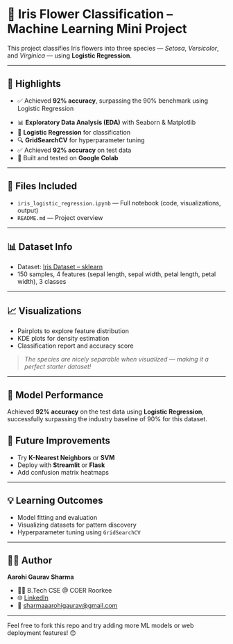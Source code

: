 # 🌸 Iris Flower Classification – Machine Learning Mini Project

This project classifies Iris flowers into three species — *Setosa*, *Versicolor*, and *Virginica* — using **Logistic Regression**.

---

## 📌 Highlights
+ ✅ Achieved **92% accuracy**, surpassing the 90% benchmark using Logistic Regression
- 📊 **Exploratory Data Analysis (EDA)** with Seaborn & Matplotlib
- 🎯 **Logistic Regression** for classification
- 🔍 **GridSearchCV** for hyperparameter tuning
- ✅ Achieved **92% accuracy** on test data
- 🧪 Built and tested on **Google Colab**

---

## 📁 Files Included
- `iris_logistic_regression.ipynb` — Full notebook (code, visualizations, output)
- `README.md` — Project overview

---

## 📊 Dataset Info

- Dataset: [Iris Dataset – sklearn](https://scikit-learn.org/stable/auto_examples/datasets/plot_iris_dataset.html)
- 150 samples, 4 features (sepal length, sepal width, petal length, petal width), 3 classes

---

## 📈 Visualizations

- Pairplots to explore feature distribution
- KDE plots for density estimation
- Classification report and accuracy score

> *The species are nicely separable when visualized — making it a perfect starter dataset!*

---

## 🧠 Model Performance

Achieved **92% accuracy** on the test data using **Logistic Regression**, successfully surpassing the industry baseline of 90% for this dataset.


## 🔧 Future Improvements

- Try **K-Nearest Neighbors** or **SVM**
- Deploy with **Streamlit** or **Flask**
- Add confusion matrix heatmaps

---

## 💡 Learning Outcomes

- Model fitting and evaluation
- Visualizing datasets for pattern discovery
- Hyperparameter tuning using `GridSearchCV`

---

## 👩‍💻 Author

**Aarohi Gaurav Sharma**  
- 🧑‍🎓 B.Tech CSE @ COER Roorkee  
- 🌐 [LinkedIn](https://www.linkedin.com/in/aarohi-gaurav-sharma-b0a200300)  
- 📧 sharmaaarohigaurav@gmail.com

---

Feel free to fork this repo and try adding more ML models or web deployment features! 😊
